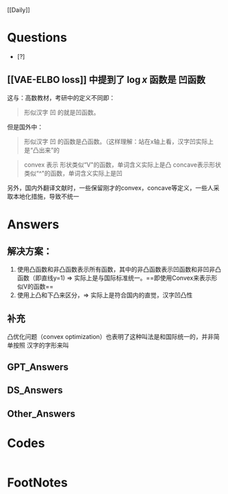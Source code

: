 [[Daily]]

# Questions

- [?] 
## [[VAE-ELBO loss]] 中提到了  $\log x$ 函数是 凹函数 

这与：高数教材，考研中的定义不同即：
>形似汉字 凹 的就是凹函数。

但是国外中：
>形似汉字 凹 的函数是凸函数。（这样理解：站在x轴上看，汉字凹实际上是“凸出来”的

>convex 表示 形状类似“V"的函数，单词含义实际上是凸
>concave表示形状类似“^"的函数，单词含义实际上是凹

另外，国内外翻译文献时，一些保留刚才的convex，concave等定义，一些人采取本地化措施，导致不统一


# Answers
## 解决方案：
1. 使用凸函数和非凸函数表示所有函数，其中的非凸函数表示凹函数和非凹非凸函数（即直线y=1) $\Longrightarrow$ 实际上是与国际标准统一。==即使用Convex来表示形似V的函数==
2. 使用上凸和下凸来区分，$\Longrightarrow$ 实际上是符合国内的直觉，汉字凹凸性


## 补充
凸优化问题（convex optimization）也表明了这种叫法是和国际统一的，并非简单按照 汉字的字形来叫
## GPT_Answers


## DS_Answers


## Other_Answers


# Codes

```python

```



# FootNotes